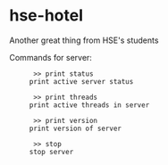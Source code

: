# hse-hotel
Another great thing from HSE's students

Commands for server:

          >> print status
         print active server status

          >> print threads
         print active threads in server

          >> print version
         print version of server

          >> stop
         stop server